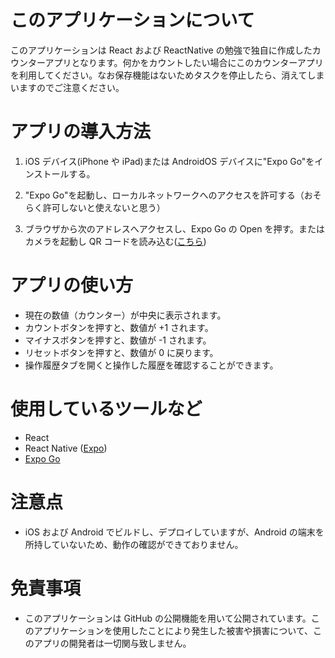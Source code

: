 # このアプリケーションについて

このアプリケーションは React および ReactNative の勉強で独自に作成したカウンターアプリとなります。何かをカウントしたい場合にこのカウンターアプリを利用してください。なお保存機能はないためタスクを停止したら、消えてしまいますのでご注意ください。

# アプリの導入方法

1. iOS デバイス(iPhone や iPad)または AndroidOS デバイスに"Expo Go"をインストールする。

2. "Expo Go"を起動し、ローカルネットワークへのアクセスを許可する（おそらく許可しないと使えないと思う）

3. ブラウザから次のアドレスへアクセスし、Expo Go の Open を押す。またはカメラを起動し QR コードを読み込む([こちら](https://expo.dev/preview/update?message=%E3%82%A2%E3%83%97%E3%83%AA%E5%85%AC%E9%96%8B&updateRuntimeVersion=1.0.0&createdAt=2025-01-16T08%3A16%3A27.486Z&slug=exp&projectId=ad324410-3818-4179-8dea-d9c85f419877&group=83344714-9c7b-46f5-abd9-798b62131d6b))

# アプリの使い方

- 現在の数値（カウンター）が中央に表示されます。
- カウントボタンを押すと、数値が +1 されます。
- マイナスボタンを押すと、数値が -1 されます。
- リセットボタンを押すと、数値が 0 に戻ります。
- 操作履歴タブを開くと操作した履歴を確認することができます。

# 使用しているツールなど

- React
- React Native ([Expo](https://expo.dev/))
- [Expo Go](https://apps.apple.com/jp/app/expo-go/id982107779)

# 注意点

- iOS および Android でビルドし、デプロイしていますが、Android の端末を所持していないため、動作の確認ができておりません。

# 免責事項

- このアプリケーションは GitHub の公開機能を用いて公開されています。このアプリケーションを使用したことにより発生した被害や損害について、このアプリの開発者は一切関与致しません。
